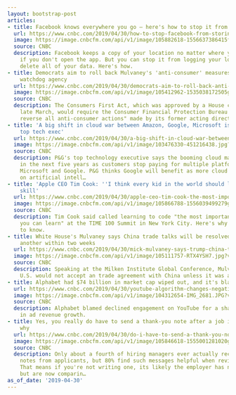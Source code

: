 ```yaml
---
layout: bootstrap-post
articles:
- title: Facebook knows everywhere you go — here's how to stop it from tracking you
  url: https://www.cnbc.com/2019/04/30/how-to-stop-facebook-from-storing-your-location-history.html
  image: https://image.cnbcfm.com/api/v1/image/105882618-1556637386415facebook-location.jpg?v=1556637419
  source: CNBC
  description: Facebook keeps a copy of your location no matter where you go, even
    if you don't open the app. But you can stop it from logging your location and
    delete all of your data. Here's how.
- title: Democrats aim to roll back Mulvaney's 'anti-consumer' measures at nation's
    watchdog agency
  url: https://www.cnbc.com/2019/04/30/democrats-aim-to-roll-back-anti-consumer-measures-at-nations-watchdog-agency.html
  image: https://image.cnbcfm.com/api/v1/image/105412962-1535038172505gettyimages-1001898158.jpeg?v=1544126034
  source: CNBC
  description: The Consumers First Act, which was approved by a House committee in
    late March, would require the Consumer Financial Protection Bureau to "promptly
    reverse all anti-consumer actions" made by its former acting director, Mick Mulvaney.
- title: 'A big shift in cloud war between Amazon, Google, Microsoft is coming: P&G
    top tech exec'
  url: https://www.cnbc.com/2019/04/30/a-big-shift-in-cloud-war-between-amazon-google-microsoft-is-coming.html
  image: https://image.cnbcfm.com/api/v1/image/103476330-451216438.jpg?v=1463497965
  source: CNBC
  description: P&G's top technology executive says the booming cloud market will contract
    in the next five years as customers stop paying for multiple platforms from Amazon,
    Microsoft and Google. P&G thinks Google will benefit as more cloud buyers focus
    on artificial intell…
- title: 'Apple CEO Tim Cook: ''I think every kid in the world should learn'' this
    skill'
  url: https://www.cnbc.com/2019/04/30/apple-ceo-tim-cook-the-most-important-skill-for-young-people-to-learn.html
  image: https://image.cnbcfm.com/api/v1/image/105866788-1556039499279gettyimages-1144604131r.jpg?v=1556290878
  source: CNBC
  description: Tim Cook said called learning to code "the most important second language
    you can learn" at the TIME 100 Summit in New York City. Here's why it's helpful
    to know.
- title: White House's Mulvaney says China trade talks will be resolved one way or
    another within two weeks
  url: https://www.cnbc.com/2019/04/30/mick-mulvaney-says-trump-china-trade-talks-will-be-resolved-in-two-weeks.html
  image: https://image.cnbcfm.com/api/v1/image/105111757-RTX4YSH7.jpg?v=1529517262
  source: CNBC
  description: Speaking at the Milken Institute Global Conference, Mulvaney said the
    U.S. would not accept an trade agreement with China unless it was a great deal.
- title: Alphabet had $74 billion in market cap wiped out, and it's blaming YouTube
  url: https://www.cnbc.com/2019/04/30/youtube-algorithm-changes-negatively-impact-google-ad-revenue.html
  image: https://image.cnbcfm.com/api/v1/image/104312654-IMG_2681.JPG?v=1540231652
  source: CNBC
  description: Alphabet blamed declined engagement on YouTube for a sharp decline
    in ad revenue growth.
- title: Yes, you really do have to send a thank-you note after a job interview—here's
    why
  url: https://www.cnbc.com/2019/04/30/do-i-have-to-send-a-thank-you-note-after-a-job-interview.html
  image: https://image.cnbcfm.com/api/v1/image/105846618-1555001281020gettyimages-623450262.jpeg?v=1555001336
  source: CNBC
  description: Only about a fourth of hiring managers ever actually receive thank-you
    notes from applicants, but 80% find such messages helpful when reviewing candidates.
    That means if you're not writing one, its likely the employer has not only noticed
    but are now comparin…
as_of_date: '2019-04-30'
---
```


